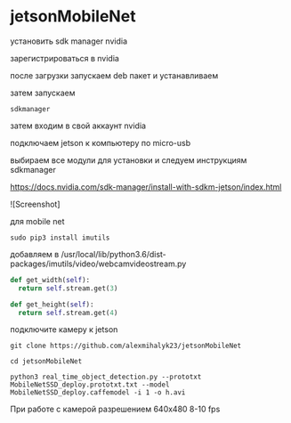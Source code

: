 # jetsonMobileNet

установить sdk manager nvidia

зарегистрироваться в nvidia

после загрузки запускаем deb пакет и устанавливаем

затем запускаем 

`sdkmanager`

затем входим в свой аккаунт nvidia



подключаем jetson к компьютеру по micro-usb

выбираем все модули для установки и следуем инструкциям sdkmanager

https://docs.nvidia.com/sdk-manager/install-with-sdkm-jetson/index.html

![Screenshot]

для mobile net 

`sudo pip3 install imutils`

добавляем в /usr/local/lib/python3.6/dist-packages/imutils/video/webcamvideostream.py

```python
def get_width(self):
  return self.stream.get(3)
```

```python
def get_height(self):
  return self.stream.get(4)
```

подключите камеру к jetson

`git clone https://github.com/alexmihalyk23/jetsonMobileNet`

`cd jetsonMobileNet`

`python3 real_time_object_detection.py --prototxt MobileNetSSD_deploy.prototxt.txt --model MobileNetSSD_deploy.caffemodel -i 1 -o h.avi`


При работе с камерой разрешением 640x480 8-10 fps
